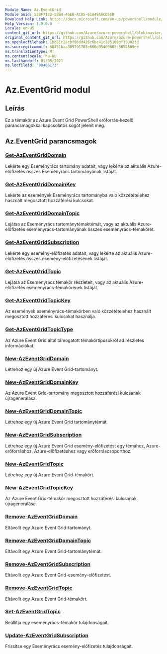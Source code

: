 ```yaml
---
Module Name: Az.EventGrid
Module Guid: 53BF7132-5BB4-46EB-AC05-61A49A6CD5EB
Download Help Link: https://docs.microsoft.com/en-us/powershell/module/az.eventgrid
Help Version: 1.0.0.0
Locale: en-US
content_git_url: https://github.com/Azure/azure-powershell/blob/master/src/EventGrid/EventGrid/help/Az.EventGrid.md
original_content_git_url: https://github.com/Azure/azure-powershell/blob/master/src/EventGrid/EventGrid/help/Az.EventGrid.md
ms.openlocfilehash: 1bd61c28cbf96dd426c6bc41c205109bf390823d
ms.sourcegitcommit: 68451baa389791703e666d95469602c5652609ee
ms.translationtype: MT
ms.contentlocale: hu-HU
ms.lasthandoff: 01/05/2021
ms.locfileid: "98466173"
---
```

# Az.EventGrid modul
## Leírás
Ez a témakör az Azure Event Grid PowerShell erőforrás-kezelő parancsmagokkal kapcsolatos súgót jelenít meg.

## Az.EventGrid parancsmagok
### [Get-AzEventGridDomain](Get-AzEventGridDomain.md)
Lekérte egy Eseményrács tartomány adatait, vagy lekérte az aktuális Azure-előfizetés összes Eseményrács tartományának listáját.

### [Get-AzEventGridDomainKey](Get-AzEventGridDomainKey.md)
Lekérte az események Eseményrács tartományba való közzétételéhez használt megosztott hozzáférési kulcsokat.

### [Get-AzEventGridDomainTopic](Get-AzEventGridDomainTopic.md)
Lejátsa az Eseményrács tartománytémaktémát, vagy az aktuális Azure-előfizetés eseményrács-tartományának összes eseményrács-témakörét.

### [Get-AzEventGridSubscription](Get-AzEventGridSubscription.md)
Lekérte egy esemény-előfizetés adatait, vagy lekérte az aktuális Azure-előfizetés összes esemény-előfizetésének listáját.

### [Get-AzEventGridTopic](Get-AzEventGridTopic.md)
Lejátsa az Eseményrács témakör részleteit, vagy az aktuális Azure-előfizetés eseményrács-témakörének listáját.

### [Get-AzEventGridTopicKey](Get-AzEventGridTopicKey.md)
Az események eseményrács-témakörben való közzétételéhez használt megosztott hozzáférési kulcsokat használja.

### [Get-AzEventGridTopicType](Get-AzEventGridTopicType.md)
Az Azure Event Grid által támogatott témakörtípusokról ad részletes információkat.

### [New-AzEventGridDomain](New-AzEventGridDomain.md)
Létrehoz egy új Azure Event Grid-tartományt.

### [New-AzEventGridDomainKey](New-AzEventGridDomainKey.md)
Az Azure Event Grid-tartomány megosztott hozzáférési kulcsának újragenerálása.

### [New-AzEventGridDomainTopic](New-AzEventGridDomainTopic.md)
Létrehoz egy új Azure Event Grid tartománytémát.

### [New-AzEventGridSubscription](New-AzEventGridSubscription.md)
Létrehoz egy új Azure Event Grid esemény-előfizetést egy témához, Azure-erőforráshoz, Azure-előfizetéshez vagy erőforráscsoporthoz.

### [New-AzEventGridTopic](New-AzEventGridTopic.md)
Létrehoz egy új Azure Event Grid-témakört.

### [New-AzEventGridTopicKey](New-AzEventGridTopicKey.md)
Az Azure Event Grid-témakör megosztott hozzáférési kulcsának újragenerálása.

### [Remove-AzEventGridDomain](Remove-AzEventGridDomain.md)
Eltávolít egy Azure Event Grid-tartományt.

### [Remove-AzEventGridDomainTopic](Remove-AzEventGridDomainTopic.md)
Eltávolít egy Azure Event Grid-tartománytémát.

### [Remove-AzEventGridSubscription](Remove-AzEventGridSubscription.md)
Eltávolít egy Azure Event Grid-esemény-előfizetést.

### [Remove-AzEventGridTopic](Remove-AzEventGridTopic.md)
Eltávolít egy Azure Event Grid-témakört.

### [Set-AzEventGridTopic](Set-AzEventGridTopic.md)
Beállítja egy eseményrács-témakör tulajdonságait.

### [Update-AzEventGridSubscription](Update-AzEventGridSubscription.md)
Frissítse egy Eseményrács esemény-előfizetés tulajdonságait.

